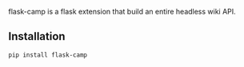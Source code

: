 flask-camp is a flask extension that build an entire headless wiki API.

## Installation

```bash
pip install flask-camp
```
